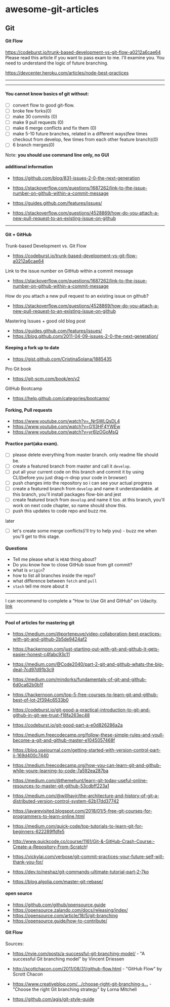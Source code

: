 # awesome-git-articles

## Git

#### Git Flow
https://codeburst.io/trunk-based-development-vs-git-flow-a0212a6cae64 
Please read this article if you want to pass exam to me. I'll examine you. 
You need to understand the logic of future branching.

https://devcenter.heroku.com/articles/node-best-practices

---
---

#### You cannot know basics of git without:

- [ ] convert flow to good git-flow.
- [ ] broke few forks(0)
- [ ] make 30 commits (0)
- [ ] make 9 pull requests (0)
- [ ] make 6 merge conflicts and fix them (0)
- [ ] make 5-10 future branches, related in a different ways(few times checkout from develop, few times from each other feature branch)(0)
- [ ] 6 branch merges(0)

Note: **you should use command line only, no GUI**

#### additional information
- https://github.com/blog/831-issues-2-0-the-next-generation
- https://stackoverflow.com/questions/1687262/link-to-the-issue-number-on-github-within-a-commit-message
- https://guides.github.com/features/issues/

- https://stackoverflow.com/questions/4528869/how-do-you-attach-a-new-pull-request-to-an-existing-issue-on-github

---

#### Git + GitHub
Trunk-based Development vs. Git Flow
- https://codeburst.io/trunk-based-development-vs-git-flow-a0212a6cae64

Link to the issue number on GitHub within a commit message
- https://stackoverflow.com/questions/1687262/link-to-the-issue-number-on-github-within-a-commit-message

How do you attach a new pull request to an existing issue on github?
- https://stackoverflow.com/questions/4528869/how-do-you-attach-a-new-pull-request-to-an-existing-issue-on-github

Mastering Issues + good old blog post
- https://guides.github.com/features/issues/
- https://blog.github.com/2011-04-09-issues-2-0-the-next-generation/

#### Keeping a fork up to date
- https://gist.github.com/CristinaSolana/1885435

Pro Git book
- https://git-scm.com/book/en/v2

GitHub Bootcamp
- https://help.github.com/categories/bootcamp/


#### Forking, Pull requests
- https://www.youtube.com/watch?v=_NrSWLQsDL4
- https://www.youtube.com/watch?v=G1I3HF4YWEw
- https://www.youtube.com/watch?v=yr6IzOGoMsQ


#### Practice part(aka exam). 
- [ ] please delete everything from master branch. only readme file should be.
- [ ] create a featured branch from master and call it `develop`.
- [ ] put all your current code on this branch and commit it by using CLI(before you just drag-n-drop your code in browser)
- [ ] push changes into the repository so i can see your actual progress
- [ ] create a featured branch from `develop` and name it understandable. at this branch, you'll install packages flow-bin and jest
- [ ] create featured brach from `develop` and name it too. at this branch, you'll work on next code chapter, so name should show this. 
- [ ] push this updates to code repo and buzz me.

later
- [ ] let's create some merge conflicts(i'll try to help you) - buzz me when you'll get to this stage.


#### Questions
- Tell me please what is `HEAD` thing about?
- Do you know how to close GitHub issue from git commit?
- what is `origin`?
- how to list all branches inside the repo?
- what difference between `fetch` and `pull`
- `stash` tell me more about it

---

I can recommend to complete a “How to Use Git and GitHub” on Udacity.
[link](https://www.udacity.com/course/how-to-use-git-and-github--ud775)

---

#### Pool of articles for mastering git

- https://medium.com/@porteneuve/video-collaboration-best-practices-with-git-and-github-2b5de9424af2

- https://hackernoon.com/just-starting-out-with-git-and-github-it-gets-easier-honest-c4fabc93c11


- https://medium.com/@Code2040/part-2-git-and-github-whats-the-big-deal-7cd97d91b3c9
- https://medium.com/mindorks/fundamentals-of-git-and-github-6d0ca62b0b1f
- https://hackernoon.com/top-5-free-courses-to-learn-git-and-github-best-of-lot-2f394c6533b0
- https://codeburst.io/git-good-a-practical-introduction-to-git-and-github-in-git-we-trust-f18fa263ec48
- https://codeburst.io/git-good-part-a-e0d826286a2a
- https://medium.freecodecamp.org/follow-these-simple-rules-and-youll-become-a-git-and-github-master-e1045057468f
- https://blog.usejournal.com/getting-started-with-version-control-part-ii-169d400c7440
- https://medium.freecodecamp.org/how-you-can-learn-git-and-github-while-youre-learning-to-code-7a592ea287ba
- https://medium.com/@themehunt/learn-git-today-useful-online-resources-to-master-git-github-53cdbff223a1
- https://medium.com/@willhayjr/the-architecture-and-history-of-git-a-distributed-version-control-system-62b17dd37742
- https://javarevisited.blogspot.com/2018/01/5-free-git-courses-for-programmers-to-learn-online.html
- https://medium.com/quick-code/top-tutorials-to-learn-git-for-beginners-622289ffdfe5
- http://www.quickcode.co/course/1161/Git-&-GitHub-Crash-Course:-Create-a-Repository-From-Scratch!
- https://vickylai.com/verbose/git-commit-practices-your-future-self-will-thank-you-for/
- https://dev.to/neshaz/git-commands-ultimate-tutorial-part-2-7ko
- https://blog.algolia.com/master-git-rebase/

#### open source
- https://github.com/github/opensource.guide
- https://opensource.zalando.com/docs/releasing/index/
- https://opensource.com/article/18/5/git-branching
- https://opensource.guide/how-to-contribute/



#### Git Flow
Sources:
- https://nvie.com/posts/a-successful-git-branching-model/ - "A successful Git branching model" by Vincent Driessen
- http://scottchacon.com/2011/08/31/github-flow.html - "GitHub Flow" by Scrott Chacon
- https://www.creativebloq.com/…/choose-right-git-branching-s… - "Choose the right Git branching strategy" by Lorna Mitchell


- https://github.com/agis/git-style-guide

